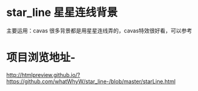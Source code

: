 # star_line 星星连线背景
主要运用：cavas
很多背景都是用星星连线弄的，cavas特效很好看，可以参考
# 项目浏览地址-
http://htmlpreview.github.io/?https://github.com/whatWhyW/star_line-/blob/master/starLine.html
